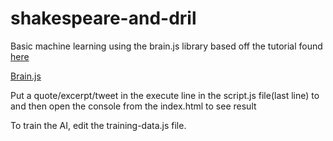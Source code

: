 # shakespeare-and-dril
Basic machine learning using the brain.js library
based off the tutorial found <a href="https://itnext.io/you-can-build-a-neural-network-in-javascript-even-if-you-dont-really-understand-neural-networks-e63e12713a3">here</a>

<a href="https://github.com/BrainJS/brain.js">Brain.js</a>

Put a quote/excerpt/tweet in the execute line in the script.js file(last line) to and then open the console from the index.html to see result

To train the AI, edit the training-data.js file.
